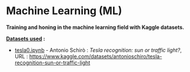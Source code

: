 # Machine Learning (ML) 
**Training and honing in the machine learning field with Kaggle datasets.**


**<ins>Datasets used</ins> :** 

- [<ins>tesla0.ipynb</ins>](https://github.com/L3N-L3N/machine_learning/blob/main/tesla0.ipynb) - Antonio Schirò : *Tesla recognition: sun or traffic light?*, URL : https://www.kaggle.com/datasets/antonioschiro/tesla-recognition-sun-or-traffic-light
